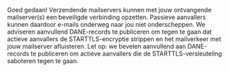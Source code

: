 Goed gedaan! Verzendende mailservers kunnen met jouw ontvangende mailserver(s) een beveiligde verbinding opzetten. Passieve aanvallers kunnen daardoor e-mails onderweg naar jou niet onderscheppen. We adviseren aanvullend DANE-records te publiceren om tegen te gaan dat actieve aanvallers de STARTTLS-encryptie strippen en het mailverkeer met jouw mailserver afluisteren. Let op: we bevelen aanvullend aan DANE-records te publiceren om actieve aanvallers die de STARTTLS-versleuteling saboteren tegen te gaan.
